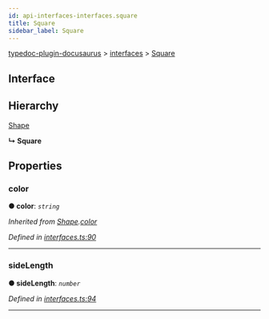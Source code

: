 ```yaml
---
id: api-interfaces-interfaces.square
title: Square
sidebar_label: Square
---
```


[typedoc-plugin-docusaurus](api-readme.md) > [interfaces](api-modules-interfaces.md) > [Square](api-interfaces-interfaces.square.md)



## Interface

## Hierarchy


 [Shape](api-interfaces-interfaces.shape.md)

**↳ Square**








## Properties


###  color

**●  color**:  *`string`* 

*Inherited from [Shape](api-interfaces-interfaces.shape.md).[color](api-interfaces-interfaces.shape.md#markdown-header-color)*

*Defined in [interfaces.ts:90](https://bitbucket.org/owner/repository_name/src/master/src/interfaces.ts?fileviewer&amp;#x3D;file-view-default#interfaces.ts-90)*





___



###  sideLength

**●  sideLength**:  *`number`* 

*Defined in [interfaces.ts:94](https://bitbucket.org/owner/repository_name/src/master/src/interfaces.ts?fileviewer&amp;#x3D;file-view-default#interfaces.ts-94)*





___


